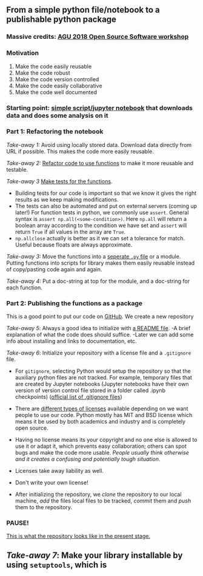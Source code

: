 ## From a simple python file/notebook to a publishable python package

### Massive credits: [AGU 2018 Open Source Software workshop](https://github.com/agu-ossi/2018-agu-oss) 

### Motivation

1. Make the code easily reusable
2. Make the code robust
3. Make the code version controlled
4. Make the code easily collaborative
5. Make the code well documented


### Starting point: [simple script/jupyter notebook](https://nbviewer.jupyter.org/github/opengeophysics/2018-agu-oss/blob/master/example-data-analysis.ipynb) that downloads data and does some analysis on it

### Part 1: Refactoring the notebook

*Take-away 1:* Avoid using locally stored data. Download data directly from URL if possible. This makes the code more easily reusable.

*Take-away 2:* [Refactor code to use functions](https://github.com/opengeophysics/2018-agu-oss-example-repo/blob/a8f279d9278d90c11027fba0a15340a37fed2c58/example-data-analysis.ipynb) to make it more reusable and testable.

*Take-away 3* [Make tests for the functions](https://github.com/opengeophysics/2018-agu-oss-example-repo/blob/a8f279d9278d90c11027fba0a15340a37fed2c58/example-data-analysis.ipynb). 
- Building tests for our code is important so that we know it gives the right results as we keep making modifications. 
- The tests can also be automated and put on external servers (coming up later!) 
For function tests in python, we commonly use `assert`. General syntax is `assert np.all(<some-condition>)`. Here `np.all` will return a boolean array according to the condition we have set and `assert` will return `True` if all values in the array are `True`.
- `np.allclose` actually is better as it we can set a tolerance for match. Useful because floats are always approximate.

*Take-away 3:* Move the functions into a [seperate `.py` file](https://github.com/opengeophysics/2018-agu-oss-example-repo/blob/36265bf5af89977c792a9e2d343f035c07f8b3f3/data_analysis.py) or a module. Putting functions into scripts for library makes them easily reusable instead of copy/pasting code again and again.

*Take-away 4:* Put a doc-string at top for the module, and a doc-string for each function. 

### Part 2: Publishing the functions as a package

This is a good point to put our code on [GitHub](https://guides.github.com/activities/hello-world/). We create a new repository


*Take-away 5*: Always a good idea to initialize with [a README file](https://github.com/opengeophysics/2018-agu-oss-example-repo/blob/89bc4680339ca98c1800706b1e8cae14dffc29bf/README.md). 
-A brief explanation of what the code does should suffice. 
-Later we can add some info about installing and links to documentation, etc.

*Take-away 6*: Initialize your repository with a license file and a `.gitignore` file.

  - For `gitignore`, selecting Python would setup the repository so that the auxiliary python files are not tracked. For example, temporary files that are created by Jupyter notebooks (Jupyter notebooks have their own version of version control file stored in a folder called .ipynb checkpoints) ([official list of .gitignore files](https://github.com/github/gitignore))
  - There are [different types of licenses](https://choosealicense.com/) available depending on we want people to use our code. Python mostly has MIT and BSD license which means it be used by both academics and industry and is completely open source.
  - Having no license means its your copyright and no one else is allowed to use it or adapt it, which prevents easy collaboration; others can spot bugs and make the code more usable. *People usually think otherwise and it creates a confusing and potentially tough situation*.
  - Licenses take away liability as well.
  - Don't write your own license!
  
  - After initializing the repository, we *clone* the repository to our local machine, *add* the files local files to be tracked, *commit* them and *push* them to the repository. 
  
  ### PAUSE! 
  
  [This is what the repository looks like in the present stage.](https://github.com/opengeophysics/2018-agu-oss-example-repo/tree/fef35145fe2e52cee0033783778eb7674ccb525e) 
 
 *Take-away 7*: Make your library installable by using `setuptools`, which is 
 - 
  




